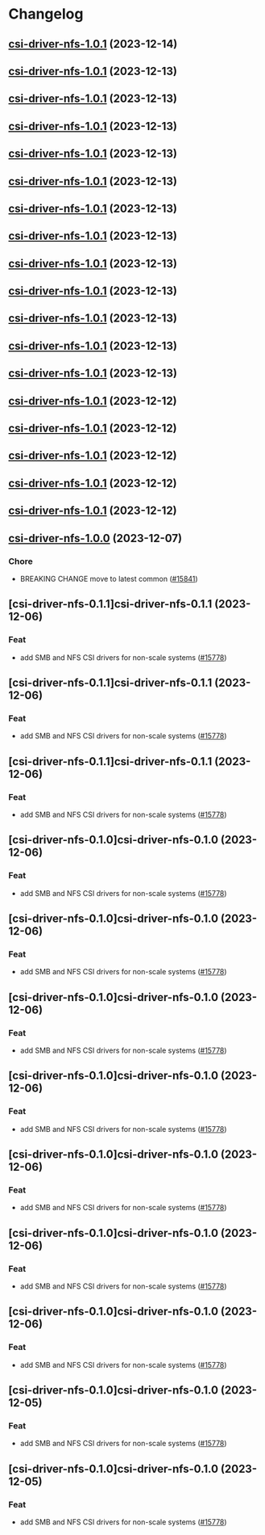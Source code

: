 # Changelog



## [csi-driver-nfs-1.0.1](https://github.com/truecharts/charts/compare/csi-driver-nfs-1.0.0...csi-driver-nfs-1.0.1) (2023-12-14)




## [csi-driver-nfs-1.0.1](https://github.com/truecharts/charts/compare/csi-driver-nfs-1.0.0...csi-driver-nfs-1.0.1) (2023-12-13)




## [csi-driver-nfs-1.0.1](https://github.com/truecharts/charts/compare/csi-driver-nfs-1.0.0...csi-driver-nfs-1.0.1) (2023-12-13)




## [csi-driver-nfs-1.0.1](https://github.com/truecharts/charts/compare/csi-driver-nfs-1.0.0...csi-driver-nfs-1.0.1) (2023-12-13)




## [csi-driver-nfs-1.0.1](https://github.com/truecharts/charts/compare/csi-driver-nfs-1.0.0...csi-driver-nfs-1.0.1) (2023-12-13)




## [csi-driver-nfs-1.0.1](https://github.com/truecharts/charts/compare/csi-driver-nfs-1.0.0...csi-driver-nfs-1.0.1) (2023-12-13)




## [csi-driver-nfs-1.0.1](https://github.com/truecharts/charts/compare/csi-driver-nfs-1.0.0...csi-driver-nfs-1.0.1) (2023-12-13)




## [csi-driver-nfs-1.0.1](https://github.com/truecharts/charts/compare/csi-driver-nfs-1.0.0...csi-driver-nfs-1.0.1) (2023-12-13)




## [csi-driver-nfs-1.0.1](https://github.com/truecharts/charts/compare/csi-driver-nfs-1.0.0...csi-driver-nfs-1.0.1) (2023-12-13)




## [csi-driver-nfs-1.0.1](https://github.com/truecharts/charts/compare/csi-driver-nfs-1.0.0...csi-driver-nfs-1.0.1) (2023-12-13)




## [csi-driver-nfs-1.0.1](https://github.com/truecharts/charts/compare/csi-driver-nfs-1.0.0...csi-driver-nfs-1.0.1) (2023-12-13)




## [csi-driver-nfs-1.0.1](https://github.com/truecharts/charts/compare/csi-driver-nfs-1.0.0...csi-driver-nfs-1.0.1) (2023-12-13)




## [csi-driver-nfs-1.0.1](https://github.com/truecharts/charts/compare/csi-driver-nfs-1.0.0...csi-driver-nfs-1.0.1) (2023-12-13)




## [csi-driver-nfs-1.0.1](https://github.com/truecharts/charts/compare/csi-driver-nfs-1.0.0...csi-driver-nfs-1.0.1) (2023-12-12)




## [csi-driver-nfs-1.0.1](https://github.com/truecharts/charts/compare/csi-driver-nfs-1.0.0...csi-driver-nfs-1.0.1) (2023-12-12)




## [csi-driver-nfs-1.0.1](https://github.com/truecharts/charts/compare/csi-driver-nfs-1.0.0...csi-driver-nfs-1.0.1) (2023-12-12)




## [csi-driver-nfs-1.0.1](https://github.com/truecharts/charts/compare/csi-driver-nfs-1.0.0...csi-driver-nfs-1.0.1) (2023-12-12)




## [csi-driver-nfs-1.0.1](https://github.com/truecharts/charts/compare/csi-driver-nfs-1.0.0...csi-driver-nfs-1.0.1) (2023-12-12)




## [csi-driver-nfs-1.0.0](https://github.com/truecharts/charts/compare/csi-driver-nfs-0.1.1...csi-driver-nfs-1.0.0) (2023-12-07)

### Chore

- BREAKING CHANGE move to latest common ([#15841](https://github.com/truecharts/charts/issues/15841))
  
  


## [csi-driver-nfs-0.1.1]csi-driver-nfs-0.1.1 (2023-12-06)

### Feat

- add SMB and NFS CSI drivers for non-scale systems ([#15778](https://github.com/truecharts/charts/issues/15778))
  
  


## [csi-driver-nfs-0.1.1]csi-driver-nfs-0.1.1 (2023-12-06)

### Feat

- add SMB and NFS CSI drivers for non-scale systems ([#15778](https://github.com/truecharts/charts/issues/15778))
  
  


## [csi-driver-nfs-0.1.1]csi-driver-nfs-0.1.1 (2023-12-06)

### Feat

- add SMB and NFS CSI drivers for non-scale systems ([#15778](https://github.com/truecharts/charts/issues/15778))
  
  


## [csi-driver-nfs-0.1.0]csi-driver-nfs-0.1.0 (2023-12-06)

### Feat

- add SMB and NFS CSI drivers for non-scale systems ([#15778](https://github.com/truecharts/charts/issues/15778))
  
  


## [csi-driver-nfs-0.1.0]csi-driver-nfs-0.1.0 (2023-12-06)

### Feat

- add SMB and NFS CSI drivers for non-scale systems ([#15778](https://github.com/truecharts/charts/issues/15778))
  
  


## [csi-driver-nfs-0.1.0]csi-driver-nfs-0.1.0 (2023-12-06)

### Feat

- add SMB and NFS CSI drivers for non-scale systems ([#15778](https://github.com/truecharts/charts/issues/15778))
  
  


## [csi-driver-nfs-0.1.0]csi-driver-nfs-0.1.0 (2023-12-06)

### Feat

- add SMB and NFS CSI drivers for non-scale systems ([#15778](https://github.com/truecharts/charts/issues/15778))
  
  


## [csi-driver-nfs-0.1.0]csi-driver-nfs-0.1.0 (2023-12-06)

### Feat

- add SMB and NFS CSI drivers for non-scale systems ([#15778](https://github.com/truecharts/charts/issues/15778))
  
  


## [csi-driver-nfs-0.1.0]csi-driver-nfs-0.1.0 (2023-12-06)

### Feat

- add SMB and NFS CSI drivers for non-scale systems ([#15778](https://github.com/truecharts/charts/issues/15778))
  
  


## [csi-driver-nfs-0.1.0]csi-driver-nfs-0.1.0 (2023-12-06)

### Feat

- add SMB and NFS CSI drivers for non-scale systems ([#15778](https://github.com/truecharts/charts/issues/15778))
  
  


## [csi-driver-nfs-0.1.0]csi-driver-nfs-0.1.0 (2023-12-05)

### Feat

- add SMB and NFS CSI drivers for non-scale systems ([#15778](https://github.com/truecharts/charts/issues/15778))
  
  


## [csi-driver-nfs-0.1.0]csi-driver-nfs-0.1.0 (2023-12-05)

### Feat

- add SMB and NFS CSI drivers for non-scale systems ([#15778](https://github.com/truecharts/charts/issues/15778))
  
  